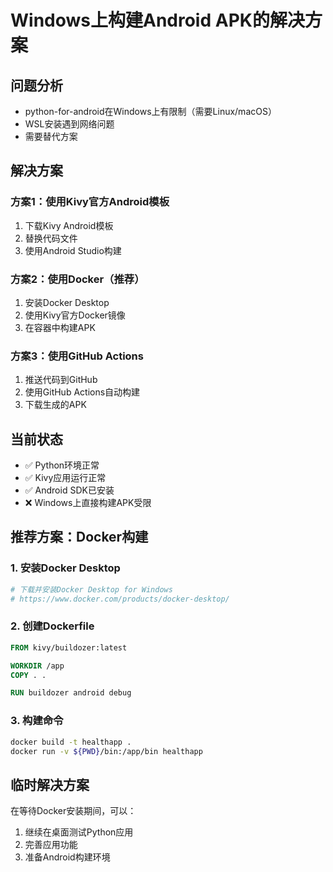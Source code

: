 # Windows上构建Android APK的解决方案

## 问题分析
- python-for-android在Windows上有限制（需要Linux/macOS）
- WSL安装遇到网络问题
- 需要替代方案

## 解决方案

### 方案1：使用Kivy官方Android模板
1. 下载Kivy Android模板
2. 替换代码文件
3. 使用Android Studio构建

### 方案2：使用Docker（推荐）
1. 安装Docker Desktop
2. 使用Kivy官方Docker镜像
3. 在容器中构建APK

### 方案3：使用GitHub Actions
1. 推送代码到GitHub
2. 使用GitHub Actions自动构建
3. 下载生成的APK

## 当前状态
- ✅ Python环境正常
- ✅ Kivy应用运行正常
- ✅ Android SDK已安装
- ❌ Windows上直接构建APK受限

## 推荐方案：Docker构建

### 1. 安装Docker Desktop
```bash
# 下载并安装Docker Desktop for Windows
# https://www.docker.com/products/docker-desktop/
```

### 2. 创建Dockerfile
```dockerfile
FROM kivy/buildozer:latest

WORKDIR /app
COPY . .

RUN buildozer android debug
```

### 3. 构建命令
```bash
docker build -t healthapp .
docker run -v ${PWD}/bin:/app/bin healthapp
```

## 临时解决方案
在等待Docker安装期间，可以：
1. 继续在桌面测试Python应用
2. 完善应用功能
3. 准备Android构建环境
